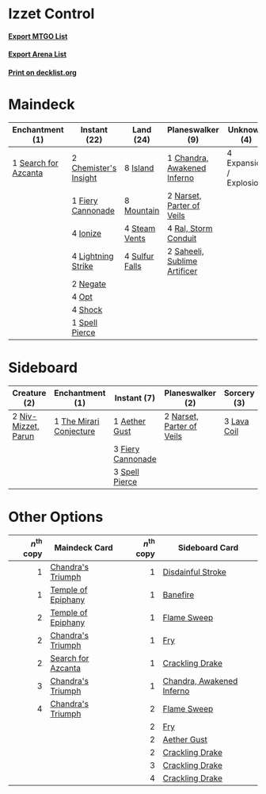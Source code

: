 # Izzet Control

#### [Export MTGO List](../collection/Izzet%20Control/Izzet%20Control.txt)
#### [Export Arena List](../collection/Izzet%20Control/Izzet%20Control_arena.txt)
#### [Print on decklist.org](http://decklist.org/?deckmain=1%09Chandra,%20Awakened%20Inferno%0A2%09Chemister's%20Insight%0A4%09Expansion%20/%20Explosion%0A1%09Fiery%20Cannonade%0A4%09Ionize%0A8%09Island%0A4%09Lightning%20Strike%0A8%09Mountain%0A2%09Narset,%20Parter%20of%20Veils%0A2%09Negate%0A4%09Opt%0A4%09Ral,%20Storm%20Conduit%0A2%09Saheeli,%20Sublime%20Artificer%0A1%09Search%20for%20Azcanta%0A4%09Shock%0A1%09Spell%20Pierce%0A4%09Steam%20Vents%0A4%09Sulfur%20Falls&deckside=1%09Aether%20Gust%0A3%09Fiery%20Cannonade%0A3%09Lava%20Coil%0A2%09Narset,%20Parter%20of%20Veils%0A2%09Niv-Mizzet,%20Parun%0A3%09Spell%20Pierce%0A1%09The%20Mirari%20Conjecture)
# Maindeck

|                                        Enchantment (1)                                        |                                          Instant (22)                                          |                                        Land (24)                                        |                                           Planeswalker (9)                                            |      Unknown (4)      |
|-----------------------------------------------------------------------------------------------|------------------------------------------------------------------------------------------------|-----------------------------------------------------------------------------------------|-------------------------------------------------------------------------------------------------------|-----------------------|
|1 [Search for Azcanta](http://gatherer.wizards.com/Pages/Card/Details.aspx?multiverseid=435226)|2 [Chemister's Insight](http://gatherer.wizards.com/Pages/Card/Details.aspx?multiverseid=452782)|8 [Island](http://gatherer.wizards.com/Pages/Card/Details.aspx?multiverseid=439857)      |1 [Chandra, Awakened Inferno](http://gatherer.wizards.com/Pages/Card/Details.aspx?multiverseid=466881) |4 Expansion / Explosion|
|                                                                                               |1 [Fiery Cannonade](http://gatherer.wizards.com/Pages/Card/Details.aspx?multiverseid=435297)    |8 [Mountain](http://gatherer.wizards.com/Pages/Card/Details.aspx?multiverseid=439859)    |2 [Narset, Parter of Veils](http://gatherer.wizards.com/Pages/Card/Details.aspx?multiverseid=460988)   |                       |
|                                                                                               |4 [Ionize](http://gatherer.wizards.com/Pages/Card/Details.aspx?multiverseid=452929)             |4 [Steam Vents](http://gatherer.wizards.com/Pages/Card/Details.aspx?multiverseid=405109) |4 [Ral, Storm Conduit](http://gatherer.wizards.com/Pages/Card/Details.aspx?multiverseid=461138)        |                       |
|                                                                                               |4 [Lightning Strike](http://gatherer.wizards.com/Pages/Card/Details.aspx?multiverseid=383299)   |4 [Sulfur Falls](http://gatherer.wizards.com/Pages/Card/Details.aspx?multiverseid=443135)|2 [Saheeli, Sublime Artificer](http://gatherer.wizards.com/Pages/Card/Details.aspx?multiverseid=461161)|                       |
|                                                                                               |2 [Negate](http://gatherer.wizards.com/Pages/Card/Details.aspx?multiverseid=423707)             |                                                                                         |                                                                                                       |                       |
|                                                                                               |4 [Opt](http://gatherer.wizards.com/Pages/Card/Details.aspx?multiverseid=442948)                |                                                                                         |                                                                                                       |                       |
|                                                                                               |4 [Shock](http://gatherer.wizards.com/Pages/Card/Details.aspx?multiverseid=129732)              |                                                                                         |                                                                                                       |                       |
|                                                                                               |1 [Spell Pierce](http://gatherer.wizards.com/Pages/Card/Details.aspx?multiverseid=425876)       |                                                                                         |                                                                                                       |                       |


# Sideboard

|                                         Creature (2)                                         |                                         Enchantment (1)                                          |                                        Instant (7)                                         |                                          Planeswalker (2)                                          |                                     Sorcery (3)                                      |
|----------------------------------------------------------------------------------------------|--------------------------------------------------------------------------------------------------|--------------------------------------------------------------------------------------------|----------------------------------------------------------------------------------------------------|--------------------------------------------------------------------------------------|
|2 [Niv-Mizzet, Parun](http://gatherer.wizards.com/Pages/Card/Details.aspx?multiverseid=452942)|1 [The Mirari Conjecture](http://gatherer.wizards.com/Pages/Card/Details.aspx?multiverseid=442945)|1 [Aether Gust](http://gatherer.wizards.com/Pages/Card/Details.aspx?multiverseid=466796)    |2 [Narset, Parter of Veils](http://gatherer.wizards.com/Pages/Card/Details.aspx?multiverseid=460988)|3 [Lava Coil](http://gatherer.wizards.com/Pages/Card/Details.aspx?multiverseid=452858)|
|                                                                                              |                                                                                                  |3 [Fiery Cannonade](http://gatherer.wizards.com/Pages/Card/Details.aspx?multiverseid=435297)|                                                                                                    |                                                                                      |
|                                                                                              |                                                                                                  |3 [Spell Pierce](http://gatherer.wizards.com/Pages/Card/Details.aspx?multiverseid=425876)   |                                                                                                    |                                                                                      |


# Other Options

|*n*<sup>th</sup> copy|                                        Maindeck Card                                        |*n*<sup>th</sup> copy|                                           Sideboard Card                                           |
|--------------------:|---------------------------------------------------------------------------------------------|--------------------:|----------------------------------------------------------------------------------------------------|
|                    1|[Chandra's Triumph](http://gatherer.wizards.com/Pages/Card/Details.aspx?multiverseid=461048) |                    1|[Disdainful Stroke](http://gatherer.wizards.com/Pages/Card/Details.aspx?multiverseid=420705)        |
|                    1|[Temple of Epiphany](http://gatherer.wizards.com/Pages/Card/Details.aspx?multiverseid=442808)|                    1|[Banefire](http://gatherer.wizards.com/Pages/Card/Details.aspx?multiverseid=186613)                 |
|                    2|[Temple of Epiphany](http://gatherer.wizards.com/Pages/Card/Details.aspx?multiverseid=442808)|                    1|[Flame Sweep](http://gatherer.wizards.com/Pages/Card/Details.aspx?multiverseid=466893)              |
|                    2|[Chandra's Triumph](http://gatherer.wizards.com/Pages/Card/Details.aspx?multiverseid=461048) |                    1|[Fry](http://gatherer.wizards.com/Pages/Card/Details.aspx?multiverseid=466894)                      |
|                    2|[Search for Azcanta](http://gatherer.wizards.com/Pages/Card/Details.aspx?multiverseid=435226)|                    1|[Crackling Drake](http://gatherer.wizards.com/Pages/Card/Details.aspx?multiverseid=452913)          |
|                    3|[Chandra's Triumph](http://gatherer.wizards.com/Pages/Card/Details.aspx?multiverseid=461048) |                    1|[Chandra, Awakened Inferno](http://gatherer.wizards.com/Pages/Card/Details.aspx?multiverseid=466881)|
|                    4|[Chandra's Triumph](http://gatherer.wizards.com/Pages/Card/Details.aspx?multiverseid=461048) |                    2|[Flame Sweep](http://gatherer.wizards.com/Pages/Card/Details.aspx?multiverseid=466893)              |
|                     |                                                                                             |                    2|[Fry](http://gatherer.wizards.com/Pages/Card/Details.aspx?multiverseid=466894)                      |
|                     |                                                                                             |                    2|[Aether Gust](http://gatherer.wizards.com/Pages/Card/Details.aspx?multiverseid=466796)              |
|                     |                                                                                             |                    2|[Crackling Drake](http://gatherer.wizards.com/Pages/Card/Details.aspx?multiverseid=452913)          |
|                     |                                                                                             |                    3|[Crackling Drake](http://gatherer.wizards.com/Pages/Card/Details.aspx?multiverseid=452913)          |
|                     |                                                                                             |                    4|[Crackling Drake](http://gatherer.wizards.com/Pages/Card/Details.aspx?multiverseid=452913)          |

